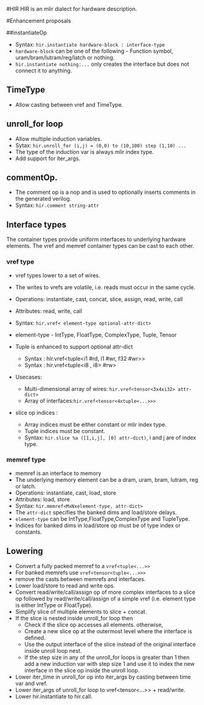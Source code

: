 #HIR
HIR is an mlir dialect for hardware description.

#Enhancement proposals 

##instantiateOp
* Syntax: `hir.instantiate hardware-block : interface-type`
* `hardware-block` can be one of the following - Function symbol,
    uram/bram/lutram/reg/latch or nothing.
* `hir.instantiate nothing:...` only creates the interface but does not connect 
    it to anything.

## TimeType
* Allow casting between vref<i1> and TimeType.

## unroll_for loop
* Allow multiple induction variables. 
* Sytax: `hir.unroll_for (i,j) = (0,0) to (10,100) step (1,10) ...`
* The type of the induction var is always mlir index type.
* Add support for iter_args.

## commentOp.
* The comment op is a nop and is used to optionally inserts comments in the 
    generated verilog.
* Syntax: `hir.comment string-attr` 

## Interface types
The container types provide uniform interfaces to underlying hardware elements.
The vref and memref container types can be cast to each other.

### vref type
* vref types lower to a set of wires.
* The writes to vrefs are volatile, i.e. reads must occur in the same cycle.
* Operations: instantiate, cast, concat, slice, assign, read, write, call
* Attributes: read, write, call
* Syntax: `hir.vref< element-type optional-attr-dict>`
* element-type - IntType, FloatType, ComplexType, Tuple, Tensor
* Tuple is enhanced to support optional attr-dict
  - Syntax : hir.vref<tuple<i1 #rd, i1 #wr, f32 #wr>>
  - Syntax : hir.vref<tuple<i8 , i8> #rw>

* Usecases:
  - Multi-dimensional array of wires: `hir.vref<tensor<3x4xi32> attr-dict>`
  - Array of interfaces:`hir.vref<tensor<4xtuple<...>>>`
* slice op indices :
  - Array indices must be either constant or mlir index type.
  - Tuple indices must be constant.
  - Syntax: `hir.slice %a ([1,i,j], [0] attr-dict)`, i and j are of index type.

### memref type
* memref is an interface to memory
* The underlying memory element can be a dram, uram, bram, lutram, reg or latch.
* Operations: instantiate, cast, load, store
* Attributes: load, store
* Syntax: `hir.memref<MxNxelement-type, attr-dict>`
* The `attr-dict` specifies the banked dims and load/store delays.
* `element-type` can be IntType,FloatType,ComplexType and TupleType.
* Indices for banked dims in load/store op must be of type index or constants.

## Lowering
* Convert a fully packed memref to a `vref<tuple<...>>`
* For banked memrefs use `vref<tensor<tuple<...>>>`
* remove the casts between memrefs and interfaces.
* Lower load/store to read and write ops.
* Convert read/write/call/assign op of more complex interfaces to a slice op 
    followed by read/write/call/assign of a simple vref (i.e. element type is 
    either IntType or FloatType).
* Simplify slice of multiple elements to slice + concat.
* If the slice is nested inside unroll_for loop then
  - Check if the slice op accesses all elements. otherwise,
  - Create a new slice op at the outermost level where the interface is defined.
  - Use the output interface of the slice instead of the original interface
      inside unroll loop nest.
  - If the step size in any of the unroll_for loops is greater than 1 then add a
      new induction var with step size 1 and use it to index the new interface 
      in the slice op inside the unroll loop.
* Lower iter_time in unroll_for op into iter_args by casting between time var 
    and vref<i1>.
* Lower iter_args of unroll_for loop to vref<tensor<...>> + read/write.
* Lower hir.instantiate to hir.call.

